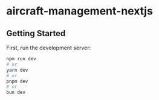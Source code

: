 # aircraft-management-nextjs

## Getting Started

First, run the development server:

```bash
npm run dev
# or
yarn dev
# or
pnpm dev
# or
bun dev
```
